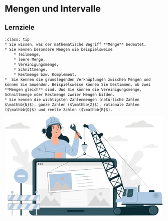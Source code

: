 # Mengen und Intervalle

## Lernziele

```{admonition} Lernziele  Mengen
:class: tip
* Sie wissen, was der mathematische Begriff **Menge** bedeutet.
* Sie kennen besondere Mengen wie beispielsweise
    * Teilmenge,
	* leere Menge,
	* Vereinigungsmenge,
	* Schnittmenge,
	* Restmenge bzw. Komplement.
*  Sie kennen die grundlegenden Verknüpfungen zwischen Mengen und können Sie anwenden. Beispielsweise können Sie bestimmen, ob zwei **Mengen gleich** sind. Und Sie können die Vereinigungsmenge, Schnittmenge oder Restmenge zweier Mengen bilden.
* Sie kennen die wichtigsten Zahlenmengen (natürliche Zahlen $\mathbb{N}$), ganze Zahlen ($\mathbb{Z}$), rationale Zahlen ($\mathbb{Q}$) und reelle Zahlen ($\mathbb{R}$). 
```

![hint: work in progress](../pics/work_in_progress.png)

